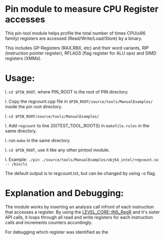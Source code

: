 # Pin module to measure CPU Register accesses 

This pin-tool module helps profile the total number of times CPU(x86 family) registers are accessed (Read/Write/Load/Store) by a binary. 

This includes GP-Registers (RAX,RBX, etc) and their word variants, RIP (instruction pointer register), RFLAGS (flag register for ALU ops) and SIMD registers (XMMs).

# Usage:

l. `cd $PIN_ROOT`, where PIN_ROOT is the root of PIN directory.

l. Copy the regcount.cpp file in `$PIN_ROOT/source/tools/ManualExamples/` inside the pin root directory.

l. `cd $PIN_ROOT/source/tools/ManualExamples/`

l. Add `regcount` to line 20(TEST_TOOL_ROOTS) in `makefile.rules` in the same directory.

l. run `make` in the same directory.

l. `cd $PIN_ROOT`, use it like any other pintool module. 

l. Example: `./pin ./source/tools/ManualExamples/obj64_intel/regcount.so -- /bin/ls`

The default output is to regcount.txt, but can be changed by using -o flag. 

# Explanation and Debugging:

The module works by inserting an analysis call infront of each instruction that accesses a register. By using the [LEVEL_CORE::INS_RegR](https://software.intel.com/sites/landingpage/pintool/docs/71313/Pin/html/group__INS__BASIC__API__GEN__IA32.html#ga69227a9c571b3899fabdeb51333b36b9) and it's sister API calls, it loops through all read and write registers for each instruction calls and increments counters accordingly. 

For debugging which register was identified as the
